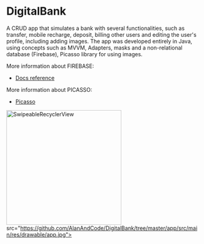 # DigitalBank

A CRUD app that simulates a bank with several functionalities, such as transfer, mobile recharge, deposit, billing other users and editing the user's profile, including adding images. The app was developed entirely in Java, using concepts such as MVVM, Adapters, masks and a non-relational database (Firebase), Picasso library for using images.

More information about FIREBASE:
* [Docs reference]([https://martinfowler.com/articles/richardsonMaturityModel.html](https://firebase.google.com/docs/reference))

More information about PICASSO:
* [Picasso](https://github.com/square/picasso)


<img width="300" alt="SwipeableRecyclerView"> src="https://github.com/AlanAndCode/DigitalBank/tree/master/app/src/main/res/drawable/app.jpg"> 